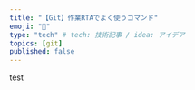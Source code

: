 ```yaml
---
title: "【Git】作業RTAでよく使うコマンド"
emoji: "🌟"
type: "tech" # tech: 技術記事 / idea: アイデア
topics: [git]
published: false
---
```

test